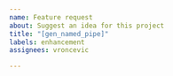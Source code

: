 ```yaml
---
name: Feature request
about: Suggest an idea for this project
title: "[gen_named_pipe]"
labels: enhancement
assignees: vroncevic

---
```



